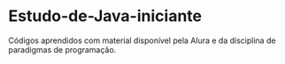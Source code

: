 # Estudo-de-Java-iniciante
Códigos aprendidos com material disponível pela Alura e da disciplina de paradigmas de programação. 
